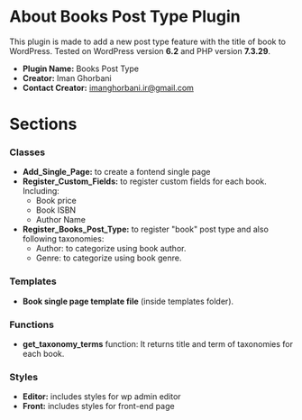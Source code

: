 # About Books Post Type Plugin
This plugin is made to add a new post type feature with the title of book to WordPress. Tested on WordPress version **6.2** and PHP version **7.3.29**.
- **Plugin Name:** Books Post Type
- **Creator:** Iman Ghorbani
- **Contact Creator:** imanghorbani.ir@gmail.com


# Sections
### Classes
- **Add_Single_Page:** to create a fontend single page
- **Register_Custom_Fields:** to register custom fields for each book. Including:
    - Book price
    - Book ISBN
    - Author Name
- **Register_Books_Post_Type:** to register "book" post type and also following taxonomies:
    - Author: to categorize using book author.
    - Genre: to categorize using book genre.

### Templates
- **Book single page template file** (inside templates folder).

### Functions
- **get_taxonomy_terms** function: It returns title and term of taxonomies for each book.

### Styles
- **Editor:** includes styles for wp admin editor
- **Front:** includes styles for front-end page
